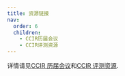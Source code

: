 ```yaml
---
title: 资源链接
nav:
  order: 6
  children:
    - CCIR历届会议
    - CCIR评测资源
---
```


详情请见[CCIR 历届会议](/resources/CCIR历届会议)和[CCIR 评测资源](/resources/CCIR评测资源).
